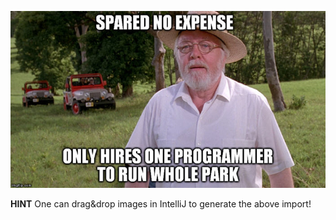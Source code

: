 ![What a pity you cannot see it](resources/images/programming_meme.png "Funny Meme")

**HINT** One can drag&drop images in IntelliJ to generate the above import!
